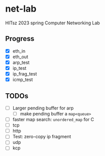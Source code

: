 # net-lab

HITsz 2023 spring Computer Networking Lab

## Progress

- [x] eth_in
- [x] eth_out
- [x] arp_test
- [x] ip_test
- [x] ip_frag_test
- [x] icmp_test

## TODOs

- [ ] Larger pending buffer for arp
  - [ ] make pending buffer a `map<queue>`
- [ ] faster map search: `unordered_map` for C
- [ ] tcp
- [ ] http
- [ ] Test: zero-copy ip fragment
- [ ] udp
- [ ] kcp
